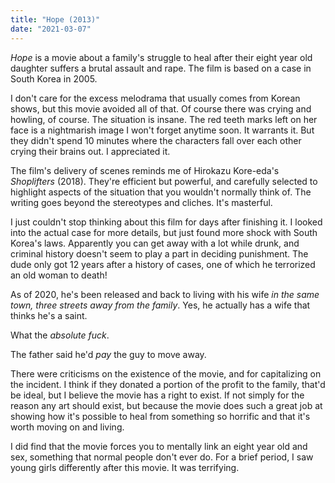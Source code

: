 ```yaml
---
title: "Hope (2013)"
date: "2021-03-07"
---
```


_Hope_ is a movie about a family's struggle to heal after their eight year old daughter suffers a brutal assault and rape. The film is based on a case in South Korea in 2005.

I don't care for the excess melodrama that usually comes from Korean shows, but this movie avoided all of that. Of course there was crying and howling, of course. The situation is insane. The red teeth marks left on her face is a nightmarish image I won't forget anytime soon. It warrants it. But they didn't spend 10 minutes where the characters fall over each other crying their brains out. I appreciated it.

The film's delivery of scenes reminds me of Hirokazu Kore-eda's _Shoplifters_ (2018). They're efficient but powerful, and carefully selected to highlight aspects of the situation that you wouldn't normally think of. The writing goes beyond the stereotypes and cliches. It's masterful.

I just couldn't stop thinking about this film for days after finishing it. I looked into the actual case for more details, but just found more shock with South Korea's laws. Apparently you can get away with a lot while drunk, and criminal history doesn't seem to play a part in deciding punishment. The dude only got 12 years after a history of cases, one of which he terrorized an old woman to death!

As of 2020, he's been released and back to living with his wife _in the same town, three streets away from the family_. Yes, he actually has a wife that thinks he's a saint.

What the _absolute fuck_.

The father said he'd _pay_ the guy to move away.

There were criticisms on the existence of the movie, and for capitalizing on
the incident. I think if they donated a portion of the profit to the family, that'd be ideal, but I believe the movie has a right to exist. If not simply for the reason any art should exist, but because the movie does such a great job at showing how it's possible to heal from something so horrific and that it's worth moving on and living.

I did find that the movie forces you to mentally link an eight year old and sex, something that normal people don't ever do. For a brief period, I saw young girls differently after this movie. It was terrifying.
